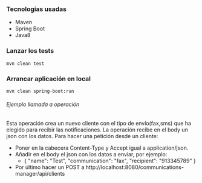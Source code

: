 ### Tecnologías usadas
- Maven
- Spring Boot
- Java8
### Lanzar los tests

```
mvn clean test
```
### Arrancar aplicación en local
```
mvn clean spring-boot:run
```
###### Ejemplo llamada a operación
Esta operación crea un nuevo cliente con el tipo de envío(fax,sms) que ha elegido para recibir las notificaciones. La operación recibe en el body un json con los datos. Para hacer una petición desde un cliente:
- Poner en la cabecera Content-Type y Accept igual a application/json.
- Añadir en el body el json con los datos a enviar, por ejemplo:
	* {
		"name": "Test",
		"communication": "fax",
		"recipient": "913345789"
	  }
- Por último hacer un POST a http://localhost:8080/communications-manager/api/clients
